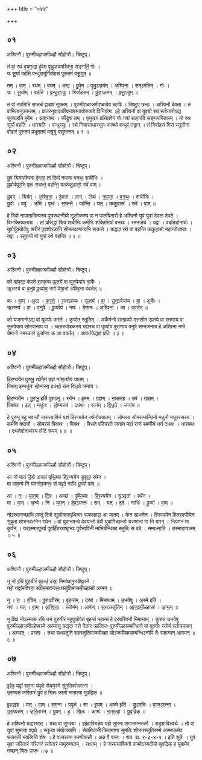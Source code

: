 +++
title = "०४४"

+++


## ०१
अश्विनौ। पुरुमीळ्हाजमीळ्हौ सौहोत्रौ। त्रिष्टुप्।

तं वां॒ रथं॑ व॒यम॒द्या हु॑वेम पृथु॒ज्रय॑मश्विना॒ सङ्ग॑तिं॒ गोः ।  
यः सू॒र्यां वह॑ति वन्धुरा॒युर्गिर्वा॑हसं पुरु॒तमं॑ वसू॒युम् ॥

तम् । वा॒म् । रथ॑म् । व॒यम् । अ॒द्य । हु॒वे॒म॒ । पृ॒थु॒ऽज्रय॑म् । अ॒श्वि॒ना॒ । सम्ऽग॑तिम् । गोः ।  
यः । सू॒र्याम् । वह॑ति । व॒न्धु॒र॒ऽयुः । गिर्वा॑हसम् । पु॒रु॒ऽतम॑म् । व॒सु॒ऽयुम् ॥

तं वां रथमिति सप्तर्चं द्वादशं सूक्तम् । पुरुमीह्ळाजमीह्ळावेव ऋषिः । त्रिष्टुप् छन्दः । अश्विनौ देवता । तं वामित्यनुक्रान्तम् । प्रातरनुवाकाश्विनशस्त्रयोरुक्तो विनियोगः ॥हे अश्विनौ वां युवयो रथं स्तोतारोऽद्य सुत्याहनि हुवेम । आह्वयामः । कीद्रुशं तम् । पृथुज्रयं प्रथितवेगं गोः गवां सङ्गतिं सङ्गमयितारम् । यो रथः सूर्यां वहति । धारयति । वन्धुरयुः । रथे निवासाधारभूतः काष्थो वन्धुरं तद्वान् । तं गिर्वाहसं गिरां स्तुतीनां वोढारं पुरुतमं प्रभूततमं वसूयुं वसुमन्तम् ॥ १ ॥

## ०२
अश्विनौ। पुरुमीळ्हाजमीळ्हौ सौहोत्रौ। त्रिष्टुप्।

यु॒वं श्रिय॑मश्विना दे॒वता॒ तां दिवो॑ नपाता वनथः॒ शची॑भिः ।  
यु॒वोर्वपु॑र॒भि पृक्षः॑ सचन्ते॒ वह॑न्ति॒ यत्क॑कु॒हासो॒ रथे॑ वाम् ॥

यु॒वम् । श्रिय॑म् । अ॒श्वि॒ना॒ । दे॒वता॑ । तान् । दिवः॑ । न॒पा॒ता॒ । व॒न॒थः॒ । शची॑भिः ।  
यु॒वोः । वपुः॑ । अ॒भि । पृक्षः॑ । स॒च॒न्ते॒ । वह॑न्ति । यत् । क॒कु॒हासः॑ । रथे॑ । वा॒म् ॥

हे दिवो नापातादित्यस्य पुत्रस्थानीयौ द्युलोकस्य वा न पातयितारौ हे अश्विनौ युवं युवां देवता देवते । विभक्तिव्यत्ययः । तां प्रसिद्धां श्रियं शचीभिः कर्मभिः शक्तिभिर्वा वनथः । सम्भजेथे । यद्वा । वदतिर्दानार्थः । युवोर्युवयोर्वपुः शरीरं पृक्शोऽन्नानि सोमलक्षणान्यभि सचन्ते । यद्यदा रथे वां वहन्ति ककुहासो महान्तोऽश्वाः । यद्वा । स्तुतयो वां युवां रथे वहन्ति ॥ २ ॥

## ०३
अश्विनौ। पुरुमीळ्हाजमीळ्हौ सौहोत्रौ। त्रिष्टुप्।

को वा॑म॒द्या क॑रते रा॒तह॑व्य ऊ॒तये॑ वा सुत॒पेया॑य वा॒र्कैः ।  
ऋ॒तस्य॑ वा व॒नुषे॑ पू॒र्व्याय॒ नमो॑ येमा॒नो अ॑श्वि॒ना व॑वर्तत् ॥

कः । वा॒म् । अ॒द्य । क॒र॒ते॒ । रा॒तऽह॑व्यः । ऊ॒तये॑ । वा॒ । सु॒त॒ऽपेया॑य । वा॒ । अ॒र्कैः ।  
ऋ॒तस्य॑ । वा॒ । व॒नुषे॑ । पू॒र्व्याय॑ । नमः॑ । ये॒मा॒नः । अ॒श्वि॒ना॒ । आ । व॒व॒र्त॒त् ॥

को यजमानोऽद्य वां युवयोः करते । कुर्यात् स्तुतिम् । अर्कैर्मन्त्रै रातहव्यो दत्तसोम ऊतये वा रक्षणाय वा सुतपेयाय सोमपानाय वा । ऋतस्योदकस्य यज्ञस्य वा पूर्व्याय पुराणाय वनुषे सम्भजनाय हे अश्विना नमो येमानो नमस्कारं कुर्वाणाः क आ ववर्तत् । आवर्तयेद्यज्ञं प्रति ॥ ३ ॥

## ०४
अश्विनौ। पुरुमीळ्हाजमीळ्हौ सौहोत्रौ। त्रिष्टुप्।

हि॒र॒ण्यये॑न पुरुभू॒ रथे॑ने॒मं य॒ज्ञं ना॑स॒त्योप॑ यातम् ।  
पिबा॑थ॒ इन्मधु॑नः सो॒म्यस्य॒ दध॑थो॒ रत्नं॑ विध॒ते जना॑य ॥

हि॒र॒ण्यये॑न । पु॒रु॒भू॒ इति॑ पुरुऽभू । रथे॑न । इ॒मम् । य॒ज्ञम् । ना॒स॒त्या॒ । उप॑ । या॒त॒म् ।  
पिबा॑थः । इत् । मधु॑नः । सो॒म्यस्य॑ । दध॑थः । रत्न॑म् । वि॒ध॒ते । जना॑य ॥

हे पुरुभू बहु भवन्तौ नासत्याविमं यज्ञं हिरण्ययेन रथेनोपयातम् । सोमस्य सोमसम्बन्धिनो मधुनो मधुररसस्य । कर्मणि षष्ठ्यौ । सोमरसं पिबाथः । पिबथः । विधते परिचरते जनाय मह्यं रत्नं रमणीयं धनं दधथः । धारयथः । दधतेर्दानार्थस्य लेटि रूपम् ॥ ४ ॥

## ०५
अश्विनौ। पुरुमीळ्हाजमीळ्हौ सौहोत्रौ। त्रिष्टुप्।

आ नो॑ यातं दि॒वो अच्छा॑ पृथि॒व्या हि॑र॒ण्यये॑न सु॒वृता॒ रथे॑न ।  
मा वा॑म॒न्ये नि य॑मन्देव॒यन्तः॒ सं यद्द॒दे नाभिः॑ पू॒र्व्या वा॑म् ॥

आ । नः॒ । या॒त॒म् । दि॒वः । अच्छ॑ । पृ॒थि॒व्याः । हि॒र॒ण्यये॑न । सु॒ऽवृता॑ । रथे॑न ।  
मा । वा॒म् । अ॒न्ये । नि । य॒म॒न् । दे॒व॒ऽयन्तः॑ । सम् । यत् । द॒दे । नाभिः॑ । पू॒र्व्या । वा॒म् ॥

नोऽस्मानच्छाभि प्राप्तुं दिवो द्युलोकात्पृथिव्याः सकाशाद्वा आ यातम् । केन साधनेन । हिरण्ययेन हितरमणीयेन सुवृता शोभनवर्तनेन रथेन । वां युवानमन्ये देवयन्तो देवौ युवामिच्छन्तो यजमाना मा नि यमन् । नियमनं मा कुर्वन् । यद्यस्मात्पूर्व्या पूर्वार्हेतरयष्टृभ्यः पूर्वभाविनी नाभिर्बन्धिका स्तुतिः सं ददे । सम्बध्नाति । तस्मादायातम् ॥ ५ ॥

## ०६
अश्विनौ। पुरुमीळ्हाजमीळ्हौ सौहोत्रौ। त्रिष्टुप्।

नू नो॑ र॒यिं पु॑रु॒वीरं॑ बृ॒हन्तं॒ दस्रा॒ मिमा॑थामु॒भये॑ष्व॒स्मे ।  
नरो॒ यद्वा॑मश्विना॒ स्तोम॒माव॑न्त्स॒धस्तु॑तिमाजमी॒ळ्हासो॑ अग्मन् ॥

नु । नः॒ । र॒यिम् । पु॒रु॒ऽवीर॑म् । बृ॒हन्त॑म् । दस्रा॑ । मिमा॑थाम् । उ॒भये॑षु । अ॒स्मे इति॑ ।  
नरः॑ । यत् । वा॒म् । अ॒श्वि॒ना॒ । स्तोम॑म् । आव॑न् । स॒धऽस्तु॑तिम् । आ॒ज॒ऽमी॒ळ्हासः॑ । अ॒ग्म॒न् ॥

नु क्षिप्रं नोऽस्माकं रयिं धनं पुरुवीरं बहुपुत्रोपेतं बृहन्तं महान्तं हे दस्राश्विनौ मिमाथाम् । कुरुतं उभयेषु पुरुमीळ्हाजमीळ्हेष्वस्मे अस्मासु यद्यदा नरो नेतार ऋत्विजः पुरुमीळ्हसम्बन्धिनो वां युवयोः स्तोमं स्तोत्रमावन् । अगमत् । प्राप्ताः । तथा सधस्तुतिं सहस्तुतिमाजमीळ्हा सोऽजमीळ्हसम्बन्धिऽनोपि तैः सहाग्मन् आगमन् ॥ ६ ॥

## ०७
अश्विनौ। पुरुमीळ्हाजमीळ्हौ सौहोत्रौ। त्रिष्टुप्।

इ॒हेह॒ यद्वां॑ सम॒ना प॑पृ॒क्षे सेयम॒स्मे सु॑म॒तिर्वा॑जरत्ना ।  
उ॒रु॒ष्यतं॑ जरि॒तारं॑ यु॒वं ह॑ श्रि॒तः कामो॑ नासत्या युव॒द्रिक् ॥

इ॒हऽइ॑ह । यत् । वा॒म् । स॒म॒ना । प॒पृ॒क्षे । सा । इ॒यम् । अ॒स्मे इति॑ । सु॒ऽम॒तिः । वा॒ज॒ऽर॒त्ना॒ ।  
उ॒रु॒ष्यत॑म् । ज॒रि॒तार॑म् । यु॒वम् । ह॒ । श्रि॒तः । कामः॑ । ना॒स॒त्या॒ । यु॒व॒द्रिक् ॥

हे अश्विनौ यद्यस्मात् । यथा वा सुमत्या । इहेहास्मिन्नेव यज्ञे सुमना समानमनस्कौ । सदृशावित्यर्थः । तौ वां युवां सुमत्या पपृक्षे । स्तुत्या संयोजयामि । सेयमिदानीं क्रियमाणा सुमतिः शोभनस्तुतिरस्मे अस्माकमेव फलवती भवत्विति शेषः । हे वाजरत्ना रमणीयान्नौ । अन्नं वै वाजः । शत. ब्रा. ९-३-४-१ । इति श्रुतेः । युवं युवां जरितारं गरितारं स्तोतारं मामुरुष्यतम् । रक्षतम् । हे नासत्याश्विनौ कामोऽस्मदीयो युवद्रिक् ह युवामेव गच्छन् श्रितः प्राप्तः ॥ ७ ॥